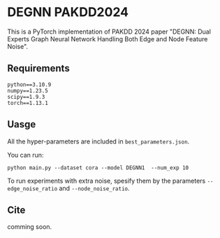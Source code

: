 # DEGNN PAKDD2024
This is a PyTorch implementation of PAKDD 2024 paper "DEGNN: Dual Experts Graph Neural Network Handling Both Edge and Node Feature Noise".

## Requirements
```
python==3.10.9
numpy==1.23.5
scipy==1.9.3
torch==1.13.1
```

## Uasge
All the hyper-parameters are included in `best_parameters.json`.

You can run:
```
python main.py --dataset cora --model DEGNN1  --num_exp 10
```
To run experiments with extra noise, spesify them by the parameters `--edge_noise_ratio` and `--node_noise_ratio`.

## Cite
comming soon.

